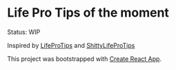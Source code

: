# Life Pro Tips of the moment

Status: WIP

Inspired by [LifeProTips](https://www.reddit.com/r/LifeProTips/) and [ShittyLifeProTips](https://www.reddit.com/r/ShittyLifeProTips/)

This project was bootstrapped with [Create React App](https://github.com/facebookincubator/create-react-app).

